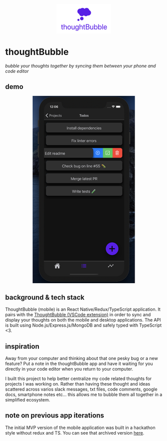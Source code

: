 <div align="center"><img src="./logoLight.png" width="35%" height="35%"></img></div>

# thoughtBubble
*bubble your thoughts together by syncing them between your phone and code editor*

## demo
<div align="center"><a href="https://www.youtube.com/watch?v=Cnm7NbBWU6c" target="_blank"><img src="./demoScreenshot.png" height="600" width="auto"></a></div>

## background & tech stack
ThoughtBubble (mobile) is an React Native/Redux/TypeScript application. It pairs with the [ThoughtBubble (VSCode extension)](https://github.com/lukehatcher/vscode-todo-extension) in order to sync and display your thoughts on both the mobile and desktop applications. The API is built using Node.js/Express.js/MongoDB and safely typed with TypeScript <3.

## inspiration
Away from your computer and thinking about that one pesky bug or a new feature? Put a note in the thoughtBubble app and have it waiting for you directly in your code editor when you return to your computer.

I built this project to help better centralize my code related thoughts for projects I was working on. Rather than having these thought and ideas scattered across varios slack messages, txt files, code comments, google docs, smartphone notes etc... this allows me to bubble them all together in a simplified ecosystem.

## note on previous app iterations
The initial MVP version of the mobile application was built in a hackathon style without redux and TS. You can see that archived version [here](https://github.com/lukehatcher/vscode-ios-todos).
